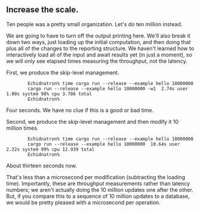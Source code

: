 ## Increase the scale.

Ten people was a pretty small organization. Let's do ten million instead.

We are going to have to turn off the output printing here. We'll also break it down two ways, just loading up the initial computation, and then doing that plus all of the changes to the reporting structure. We haven't learned how to interactively load all of the input and await results yet (in just a moment), so we will only see elapsed times measuring the throughput, not the latency.

First, we produce the skip-level management.

```ignore
        Echidnatron% time cargo run --release --example hello 10000000
        cargo run --release --example hello 10000000 -w1  2.74s user 1.00s system 98% cpu 3.786 total
        Echidnatron%
```

Four seconds. We have no clue if this is a good or bad time.

Second, we produce the skip-level management and then modify it 10 million times.

```ignore
        Echidnatron% time cargo run --release --example hello 10000000
        cargo run --release --example hello 10000000  10.64s user 2.22s system 99% cpu 12.939 total
        Echidnatron%
```

About thirteen seconds now.

That's less than a microsecond per modification (subtracting the loading time). Importantly, these are throughput measurements rather than latency numbers; we aren't actually doing the 10 million updates one after the other. But, if you compare this to a sequence of 10 million updates to a database, we would be pretty pleased with a microsecond per operation.